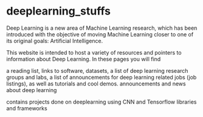 # deeplearning_stuffs
Deep Learning is a new area of Machine Learning research, which has been introduced with the objective of moving Machine Learning closer to one of its original goals: Artificial Intelligence.

This website is intended to host a variety of resources and pointers to information about Deep Learning. In these pages you will find

a reading list,
links to software,
datasets,
a list of deep learning research groups and labs,
a list of announcements for deep learning related jobs (job listings),
as well as tutorials and cool demos.
announcements and news about deep learning

contains projects done on deeplearning using CNN and Tensorflow libraries and frameworks


